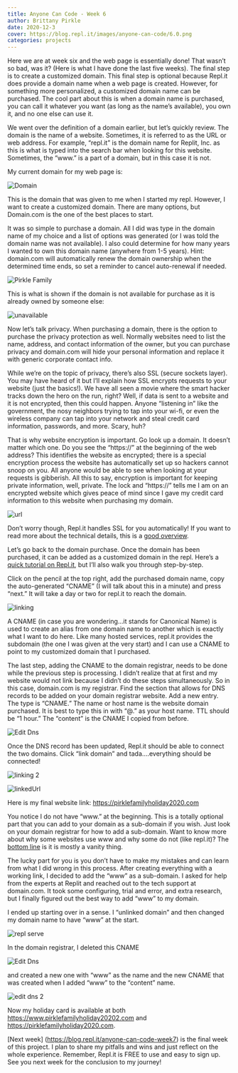 ```yaml
---
title: Anyone Can Code - Week 6
author: Brittany Pirkle
date: 2020-12-3
cover: https://blog.repl.it/images/anyone-can-code/6.0.png
categories: projects
---
```

Here we are at week six and the web page is essentially done! That wasn’t so bad, was it? (Here is what I have done the last five weeks). The final step is to create a customized domain. This final step is optional because Repl.it does provide a domain name when a web page is created. However, for something more personalized, a customized domain name can be purchased. The cool part about this is when a domain name is purchased, you can call it whatever you want (as long as the name’s available), you own it, and no one else can use it.

We went over the definition of a domain earlier, but let’s quickly review. The domain is the name of a website. Sometimes, it is referred to as the URL or web address. For example, “repl.it” is the domain name for Replit, Inc. as this is what is typed into the search bar when looking for this website. Sometimes, the “www.” is a part of a domain, but in this case it is not. 

My current domain for my web page is: 

![Domain](https://blog.repl.it/images/anyone-can-code/6.1.png)

This is the domain that was given to me when I started my repl. However, I want to create a customized domain. There are many options, but Domain.com is the one of the best places to start.

It was so simple to purchase a domain. All I did was type in the domain name of my choice and a list of options was generated (or I was told the domain name was not available). I also could determine for how many years I wanted to own this domain name (anywhere from 1-5 years). Hint: domain.com will automatically renew the domain ownership when the determined time ends, so set a reminder to cancel auto-renewal if needed. 

![Pirkle Family](https://blog.repl.it/images/anyone-can-code/6.2.png)

This is what is shown if the domain is not available for purchase as it is already owned by someone else:

![unavailable](https://blog.repl.it/images/anyone-can-code/6.3.png)

Now let’s talk privacy. When purchasing a domain, there is the option to purchase the privacy protection as well. Normally websites need to list the name, address, and contact information of the owner, but you can purchase privacy and domain.com will hide your personal information and replace it with generic corporate contact info.

While we’re on the topic of privacy, there’s also SSL (secure sockets layer). You may have heard of it but I’ll explain how SSL encrypts requests to your website (just the basics!). We have all seen a movie where the smart hacker tracks down the hero on the run, right? Well, if data is sent to a website and it is not encrypted, then this could happen. Anyone “listening in” like the government, the nosy neighbors trying to tap into your wi-fi, or even the wireless company can tap into your network and steal credit card information, passwords, and more. Scary, huh? 

That is why website encryption is important. Go look up a domain. It doesn’t matter which one. Do you see the “https://” at the beginning of the web address? This identifies the website as encrypted; there is a special encryption process the website has automatically set up so hackers cannot snoop on you. All anyone would be able to see when looking at your requests is gibberish. All this to say, encryption is important for keeping private information, well, private. The lock and “https://” tells me I am on an encrypted website which gives peace of mind since I gave my credit card information to this website when purchasing my domain. 

![url](https://blog.repl.it/images/anyone-can-code/6.4.png)

Don’t worry though, Repl.it handles SSL for you automatically! If you want to read more about the technical details, this is a [good overview](https://letsencrypt.org/how-it-works/).

Let’s go back to the domain purchase. Once the domain has been purchased, it can be added as a customized domain in the repl. Here’s a [quick tutorial on Repl.it](https://docs.repl.it/repls/web-hosting), but I’ll also walk you through step-by-step.

Click on the pencil at the top right, add the purchased domain name, copy the auto-generated “CNAME” (I will talk about this in a minute) and press “next.” It will take a day or two for repl.it to reach the domain. 

![linking](https://blog.repl.it/images/anyone-can-code/6.5.png)


A CNAME (in case you are wondering...it stands for Canonical Name) is used to create an alias from one domain name to another which is exactly what I want to do here. Like many hosted services, repl.it provides the subdomain (the one I was given at the very start) and I can use a CNAME to point to my customized domain that I purchased. 

The last step, adding the CNAME to the domain registrar, needs to be done while the previous step is processing. I didn’t realize that at first and my website would not link because I didn’t do these steps simultaneously. So in this case, domain.com is my registrar. Find the section that allows for DNS records to be added on your domain registrar website. Add a new entry. The type is “CNAME.” The name or host name is the website domain purchased. It is best to type this in with “@.” as your host name. TTL should be “1 hour.” The “content” is the CNAME I copied from before. 

![Edit Dns](https://blog.repl.it/images/anyone-can-code/6.6.png)

Once the DNS record has been updated, Repl.it should be able to connect the two domains. Click “link domain” and tada….everything should be connected! 

![linking 2](https://blog.repl.it/images/anyone-can-code/6.7.png)

![linkedUrl](https://blog.repl.it/images/anyone-can-code/6.9.png)

Here is my final website link: https://pirklefamilyholiday2020.com 

You notice I do not have “www.” at the beginning. This is a totally optional part that you can add to your domain as a sub-domain if you wish. Just look on your domain registrar for how to add a sub-domain. Want to know more about why some websites use www and why some do not (like repl.it)? The [bottom line](https://www.sitepoint.com/domain-name-www-or-not/) is it is mostly a vanity thing. 

The lucky part for you is you don’t have to make my mistakes and can learn from what I did wrong in this process. After creating everything with a working link, I decided to add the “www” as a sub-domain. I asked for help from the experts at Replit and reached out to the tech support at domain.com. It took some configuring, trial and error, and extra research, but I finally figured out the best way to add “www” to my domain. 

I ended up starting over in a sense. I “unlinked domain” and then changed my domain name to have “www” at the start. 

![repl serve](https://blog.repl.it/images/anyone-can-code/6.8.png)

In the domain registrar, I deleted this CNAME 

![Edit Dns](https://blog.repl.it/images/anyone-can-code/6.6.png)

and created a new one with “www” as the name and the new CNAME that was created when I added “www” to the “content” name. 

![edit dns 2](https://blog.repl.it/images/anyone-can-code/6.10.png)

Now my holiday card is available at both https://www.pirklefamilyholiday20202.com and https://pirklefamilyholiday2020.com.

[Next week] (https://blog.repl.it/anyone-can-code-week7) is the final week of this project. I plan to share my pitfalls and wins and just reflect on the whole experience. Remember, Repl.it is FREE to use and easy to sign up. See you next week for the conclusion to my journey!
